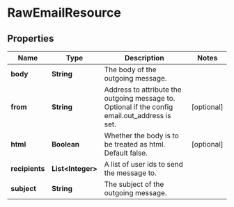 
# RawEmailResource

## Properties
Name | Type | Description | Notes
------------ | ------------- | ------------- | -------------
**body** | **String** | The body of the outgoing message. | 
**from** | **String** | Address to attribute the outgoing message to. Optional if the config email.out_address is set. |  [optional]
**html** | **Boolean** | Whether the body is to be treated as html. Default false. |  [optional]
**recipients** | **List&lt;Integer&gt;** | A list of user ids to send the message to. | 
**subject** | **String** | The subject of the outgoing message. | 



